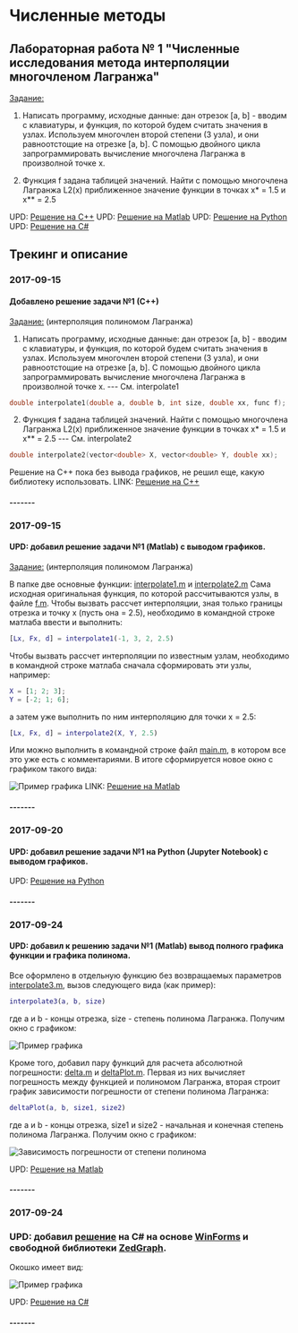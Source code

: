 # Численные методы

## Лабораторная работа № 1 "Численные исследования метода интерполяции многочленом Лагранжа"

[Задание:](https://github.com/hroniko/AMM_3_Kurs_2017/blob/master/NM/Lab01/%D0%97%D0%B0%D0%B4%D0%B0%D0%BD%D0%B8%D0%B501.txt)

1. Написать программу, исходные данные: дан отрезок [a, b] - вводим с клавиатуры,
и функция, по которой будем считать значения в узлах. Используем многочлен второй степени (3 узла),
и они равноотстощие на отрезке [a, b]. С помощью двойного цикла запрограммировать вычисление
многочлена Лагранжа в произволной точке x.

2. Функция f задана таблицей значений. Найти с помощью многочлена Лагранжа L2(x) приближенное значение
функции в точках x* = 1.5 и x** = 2.5 

UPD: [Решение на С++](https://github.com/hroniko/AMM_3_Kurs_2017/tree/master/NM/Lab01/c%2B%2B)
UPD: [Решение на Matlab](https://github.com/hroniko/AMM_3_Kurs_2017/tree/master/NM/Lab01/matlab)
UPD: [Решение на Python](https://github.com/hroniko/AMM_3_Kurs_2017/tree/master/NM/Lab01/py/Lab01.ipynb)
UPD: [Решение на C#](https://github.com/hroniko/AMM_3_Kurs_2017/tree/master/NM/Lab01/c%23/Lab01)


## Трекинг и описание


### 2017-09-15
#### Добавлено решение задачи №1 (С++)
[Задание:](https://github.com/hroniko/AMM_3_Kurs_2017/blob/master/NM/Lab01/%D0%97%D0%B0%D0%B4%D0%B0%D0%BD%D0%B8%D0%B501.txt)
(интерполяция полиномом Лагранжа)

1. Написать программу, исходные данные: дан отрезок [a, b] - вводим с клавиатуры,
и функция, по которой будем считать значения в узлах. Используем многочлен второй степени (3 узла),
и они равноотстощие на отрезке [a, b]. С помощью двойного цикла запрограммировать вычисление
многочлена Лагранжа в произволной точке x. --- См. interpolate1

```cpp
double interpolate1(double a, double b, int size, double xx, func f);
```

2. Функция f задана таблицей значений. Найти с помощью многочлена Лагранжа L2(x) приближенное значение
функции в точках x* = 1.5 и x** = 2.5  --- См. interpolate2

```cpp
double interpolate2(vector<double> X, vector<double> Y, double xx);
```

Решение на C++ пока без вывода графиков, не решил еще, какую библиотеку использовать.
LINK: [Решение на С++](https://github.com/hroniko/AMM_3_Kurs_2017/tree/master/NM/Lab01/c%2B%2B)
#### -------



### 2017-09-15
#### UPD: добавил решение задачи №1 (Matlab) с выводом графиков.
[Задание:](https://github.com/hroniko/AMM_3_Kurs_2017/blob/master/NM/Lab01/%D0%97%D0%B0%D0%B4%D0%B0%D0%BD%D0%B8%D0%B501.txt)
(интерполяция полиномом Лагранжа)

В папке две основные функции: [interpolate1.m](https://github.com/hroniko/AMM_3_Kurs_2017/tree/master/NM/Lab01/matlab/interpolate1.m) и [interpolate2.m](https://github.com/hroniko/AMM_3_Kurs_2017/tree/master/NM/Lab01/matlab/interpolate2.m)
Сама исходная оригинальная функция, по которой рассчитываются узлы, в файле [f.m](https://github.com/hroniko/AMM_3_Kurs_2017/tree/master/NM/Lab01/matlab/f.m). 
Чтобы вызвать рассчет интерполяции, зная только границы отрезка и точку x (пусть она = 2.5), необходимо в командной строке матлаба ввести и выполнить:
```matlab
[Lx, Fx, d] = interpolate1(-1, 3, 2, 2.5)
```
Чтобы вызвать рассчет интерполяции по известным узлам, необходимо в командной строке матлаба сначала сформировать эти узлы, например:
```matlab
X = [1; 2; 3];
Y = [-2; 1; 6];
```
а затем уже выполнить по ним интерполяцию для точки x = 2.5:
```matlab
[Lx, Fx, d] = interpolate2(X, Y, 2.5)
```
Или можно выполнить в командной строке файл [main.m](https://github.com/hroniko/AMM_3_Kurs_2017/tree/master/NM/Lab01/matlab/main.m), в котором все это уже есть с комментариями.
В итоге сформируется новое окно с графиком такого вида:

![Пример графика](https://github.com/hroniko/AMM_3_Kurs_2017/raw/master/NM/Lab01/matlab/img/figure1.png)
LINK: [Решение на Matlab](https://github.com/hroniko/AMM_3_Kurs_2017/tree/master/NM/Lab01/matlab)
#### -------



### 2017-09-20
#### UPD: добавил решение задачи №1 на Python (Jupyter Notebook) с выводом графиков.
UPD: [Решение на Python](https://github.com/hroniko/AMM_3_Kurs_2017/tree/master/NM/Lab01/py/Lab01.ipynb)
#### -------



### 2017-09-24
#### UPD: добавил к решению задачи №1 (Matlab) вывод полного графика функции и графика полинома.
Все оформлено в отдельную функцию без возвращаемых параметров [interpolate3.m](https://github.com/hroniko/AMM_3_Kurs_2017/tree/master/NM/Lab01/matlab/interpolate3.m), вызов следующего вида (как пример):

```matlab
interpolate3(a, b, size)
```
где a и b - концы отрезка, size - степень полинома Лагранжа.
Получим окно с графиком:

![Пример графика](https://github.com/hroniko/AMM_3_Kurs_2017/raw/master/NM/Lab01/matlab/img/figure2.png)

Кроме того, добавил пару функций для расчета абсолютной погрешности: [delta.m](https://github.com/hroniko/AMM_3_Kurs_2017/tree/master/NM/Lab01/matlab/delta.m) и [deltaPlot.m](https://github.com/hroniko/AMM_3_Kurs_2017/tree/master/NM/Lab01/matlab/deltaPlot.m). Первая из них вычисляет погрешность между функцией и полиномом Лагранжа, вторая строит график зависимости погрешности от степени полинома Лагранжа:

```matlab
deltaPlot(a, b, size1, size2)
```
где a и b - концы отрезка, size1 и size2 - начальная и конечная степень полинома Лагранжа.
Получим окно с графиком:

![Зависимость погрешности от степени полинома](https://github.com/hroniko/AMM_3_Kurs_2017/raw/master/NM/Lab01/matlab/img/figure3.png)

UPD: [Решение на Matlab](https://github.com/hroniko/AMM_3_Kurs_2017/tree/master/NM/Lab01/matlab)
#### -------


### 2017-09-24
### UPD: добавил [решение](https://github.com/hroniko/AMM_3_Kurs_2017/tree/master/NM/Lab01/c%23/Lab01) на C# на основе [WinForms](https://ru.wikipedia.org/wiki/Windows_Forms) и свободной библиотеки [ZedGraph](http://zedgraph.sourceforge.net/samples.html).
Окошко имеет вид:

![Пример графика](https://raw.githubusercontent.com/hroniko/AMM_3_Kurs_2017/master/NM/Lab01/c%23/img/figure1.png)

UPD: [Решение на C#](https://github.com/hroniko/AMM_3_Kurs_2017/tree/master/NM/Lab01/c%23/Lab01)
#### -------
